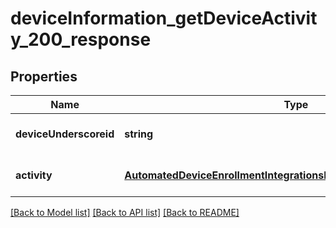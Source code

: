 # deviceInformation_getDeviceActivity_200_response

## Properties
Name | Type | Description | Notes
------------ | ------------- | ------------- | -------------
**deviceUnderscoreid** | **string** |  | [optional] [default to null]
**activity** | [**AutomatedDeviceEnrollmentIntegrationsListAdeDevices200Response**](AutomatedDeviceEnrollmentIntegrationsListAdeDevices200Response.md) |  | [optional] [default to null]

[[Back to Model list]](../README.md#documentation-for-models) [[Back to API list]](../README.md#documentation-for-api-endpoints) [[Back to README]](../README.md)



